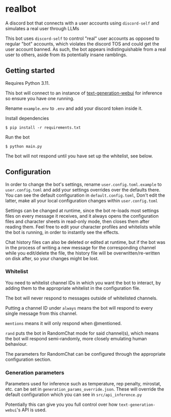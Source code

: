 # realbot
A discord bot that connects with a user accounts using `discord-self` and simulates a real user through LLMs

This bot uses `discord-self` to control "real" user accounts as opposed to regular "bot" accounts, which violates the discord TOS and could get the user account banned.
As such, the bot appears indistinguishable from a real user to others, aside from its potentially insane ramblings.

## Getting started
Requires Python 3.11.

This bot will connect to an instance of [text-generation-webui](https://github.com/oobabooga/text-generation-webui) for inference so ensure you have one running.

Rename `example.env` to `.env` and add your discord token inside it.

Install dependencies
```
$ pip install -r requirements.txt
```

Run the bot
```
$ python main.py
```
The bot will not respond until you have set up the whitelist, see below.

## Configuration
In order to change the bot's settings, rename `user.config.toml.example` to `user.config.toml` and add your settings overrides over the defaults there. You can see the default configuration in `default.config.toml`,
Don't edit the latter, make all your local configuration changes within `user.config.toml`

Settings can be changed at runtime, since the bot re-loads most settings files on every message it receives, and it always opens the configuration files and character sheets in read-only mode, then closes them after reading them.
Feel free to edit your character profiles and whitelists while the bot is running, in order to instantly see the effects.

Chat history files can also be deleted or edited at runtime, but if the bot was in the process of writing a new message for the corresponding channel while you edit/delete the file, the history file will be overwritten/re-written on disk after, so your changes might be lost.

### Whitelist
You need to whitelist channel IDs in which you want the bot to interact, by adding them to the appropriate whitelist in the configuration file.

The bot will never respond to messages outside of whitelisted channels.

Putting a channel ID under `always` means the bot will respond to every single message from this channel.

`mentions` means it will only respond when @mentioned.

`rand` puts the bot in RandomChat mode for said channel(s), which means the bot will respond semi-randomly, more closely emulating human behaviour.

The parameters for RandomChat can be configured through the appropriate configuration section.

### Generation parameters
Parameters used for inference such as temperature, rep penalty, mirostat, etc. can be set in `generation_params_override.json`.
These will override the default configuration which you can see in `src/api_inference.py`

Potentially this can give you you full control over how `text-generation-webui`'s API is used.